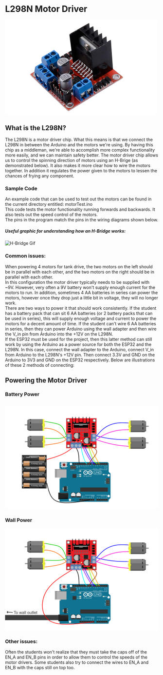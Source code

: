 # L298N Motor Driver
<img src = "l298n.jpg" width="500">

## What is the L298N?
The L298N is a motor driver chip. What this means is that we connect the L298N in between the Arduino and the motors we're using. By having this chip as a middleman, we're able to accomplish more complex functionality more easily, and we can maintain safety better. The motor driver chip allows us to control the spinning direction of motors using an H-Brige (as demonstrated below). It also makes it more clear how to wire the motors together. In addition it regulates the power given to the motors to lessen the chances of frying any component.  

### Sample Code
An example code that can be used to test out the motors can be found in the current directory entitled: motorTest.ino  
This code tests the motor functionality running forwards and backwards. It also tests out the speed control of the motors.  
The pins in the program match the pins in the wiring diagrams shown below.

##### Useful graphic for understanding how an H-Bridge works: 
![H-Bridge Gif](https://lastminuteengineers.com/wp-content/uploads/arduino/H-Bridge-Working-Motor-Direction-Control-Animation.gif)

### Common issues:
When powering 4 motors for tank drive, the two motors on the left should be in parallel with each other, and the two motors on the right should be in parallel with each other.  
In this configuration the motor driver typically needs to be supplied with ~9V. However, very often a 9V battery won't supply enough current for the motors to run. In addition, sometimes 4 AA batteries in series can power the motors, however once they drop just a little bit in voltage, they will no longer work.  
There are two ways to power it that should work consistently. If the student has a battery pack that can sit 6 AA batteries (or 2 battery packs that can be used in series), this will supply enough voltage and current to power the motors for a decent amount of time. If the student can't wire 6 AA batteries in series, then they can power Arduino using the wall adapter and then wire the V_in pin from Arduino into the +12V on the L298N.  
If the ESP32 must be used for the project, then this latter method can still work by using the Arduino as a power source for both the ESP32 and the L298N. In this case, connect the wall adapter to the Arduino, connect V_in from Arduino to the L298N's +12V pin. Then connect 3.3V and GND on the Arduino to 3V3 and GND on the ESP32 respectively.
Below are illustrations of these 2 methods of connecting: 
## Powering the Motor Driver
### Battery Power
![Battery Power](L298N_BatteryPower.png)
---
### Wall Power
![Wall Power](L298N_WallPower.png)
### Other issues:
Often the students won't realize that they must take the caps off of the EN_A and EN_B pins in order to allow them to control the speeds of the motor drivers. Some students also try to connect the wires to EN_A and EN_B with the caps still on top too. 
